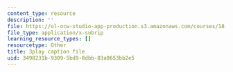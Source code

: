 ```yaml
---
content_type: resource
description: ''
file: https://ol-ocw-studio-app-production.s3.amazonaws.com/courses/18-01sc-single-variable-calculus-fall-2010/3498231b93095bd98dbb83a0653bb2e5_1RLctDS2hUQ.vtt
file_type: application/x-subrip
learning_resource_types: []
resourcetype: Other
title: 3play caption file
uid: 3498231b-9309-5bd9-8dbb-83a0653bb2e5
---
```

